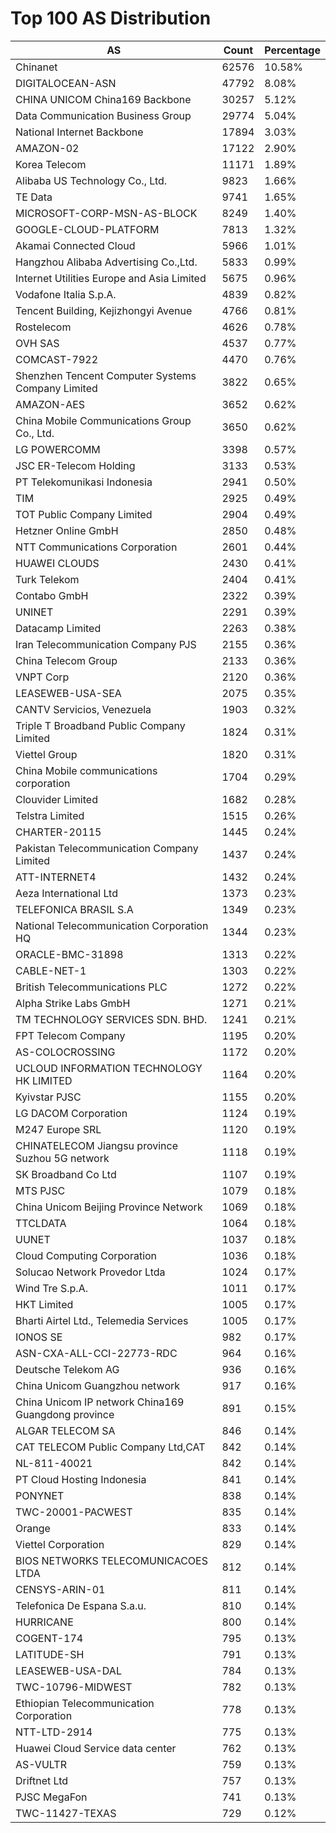 # Top 100 AS Distribution
| AS | Count | Percentage |
|----|----|----|
| Chinanet | 62576 | 10.58% |
| DIGITALOCEAN-ASN | 47792 | 8.08% |
| CHINA UNICOM China169 Backbone | 30257 | 5.12% |
| Data Communication Business Group | 29774 | 5.04% |
| National Internet Backbone | 17894 | 3.03% |
| AMAZON-02 | 17122 | 2.90% |
| Korea Telecom | 11171 | 1.89% |
| Alibaba US Technology Co., Ltd. | 9823 | 1.66% |
| TE Data | 9741 | 1.65% |
| MICROSOFT-CORP-MSN-AS-BLOCK | 8249 | 1.40% |
| GOOGLE-CLOUD-PLATFORM | 7813 | 1.32% |
| Akamai Connected Cloud | 5966 | 1.01% |
| Hangzhou Alibaba Advertising Co.,Ltd. | 5833 | 0.99% |
| Internet Utilities Europe and Asia Limited | 5675 | 0.96% |
| Vodafone Italia S.p.A. | 4839 | 0.82% |
| Tencent Building, Kejizhongyi Avenue | 4766 | 0.81% |
| Rostelecom | 4626 | 0.78% |
| OVH SAS | 4537 | 0.77% |
| COMCAST-7922 | 4470 | 0.76% |
| Shenzhen Tencent Computer Systems Company Limited | 3822 | 0.65% |
| AMAZON-AES | 3652 | 0.62% |
| China Mobile Communications Group Co., Ltd. | 3650 | 0.62% |
| LG POWERCOMM | 3398 | 0.57% |
| JSC ER-Telecom Holding | 3133 | 0.53% |
| PT Telekomunikasi Indonesia | 2941 | 0.50% |
| TIM | 2925 | 0.49% |
| TOT Public Company Limited | 2904 | 0.49% |
| Hetzner Online GmbH | 2850 | 0.48% |
| NTT Communications Corporation | 2601 | 0.44% |
| HUAWEI CLOUDS | 2430 | 0.41% |
| Turk Telekom | 2404 | 0.41% |
| Contabo GmbH | 2322 | 0.39% |
| UNINET | 2291 | 0.39% |
| Datacamp Limited | 2263 | 0.38% |
| Iran Telecommunication Company PJS | 2155 | 0.36% |
| China Telecom Group | 2133 | 0.36% |
| VNPT Corp | 2120 | 0.36% |
| LEASEWEB-USA-SEA | 2075 | 0.35% |
| CANTV Servicios, Venezuela | 1903 | 0.32% |
| Triple T Broadband Public Company Limited | 1824 | 0.31% |
| Viettel Group | 1820 | 0.31% |
| China Mobile communications corporation | 1704 | 0.29% |
| Clouvider Limited | 1682 | 0.28% |
| Telstra Limited | 1515 | 0.26% |
| CHARTER-20115 | 1445 | 0.24% |
| Pakistan Telecommunication Company Limited | 1437 | 0.24% |
| ATT-INTERNET4 | 1432 | 0.24% |
| Aeza International Ltd | 1373 | 0.23% |
| TELEFONICA BRASIL S.A | 1349 | 0.23% |
| National Telecommunication Corporation HQ | 1344 | 0.23% |
| ORACLE-BMC-31898 | 1313 | 0.22% |
| CABLE-NET-1 | 1303 | 0.22% |
| British Telecommunications PLC | 1272 | 0.22% |
| Alpha Strike Labs GmbH | 1271 | 0.21% |
| TM TECHNOLOGY SERVICES SDN. BHD. | 1241 | 0.21% |
| FPT Telecom Company | 1195 | 0.20% |
| AS-COLOCROSSING | 1172 | 0.20% |
| UCLOUD INFORMATION TECHNOLOGY HK LIMITED | 1164 | 0.20% |
| Kyivstar PJSC | 1155 | 0.20% |
| LG DACOM Corporation | 1124 | 0.19% |
| M247 Europe SRL | 1120 | 0.19% |
| CHINATELECOM Jiangsu province Suzhou 5G network | 1118 | 0.19% |
| SK Broadband Co Ltd | 1107 | 0.19% |
| MTS PJSC | 1079 | 0.18% |
| China Unicom Beijing Province Network | 1069 | 0.18% |
| TTCLDATA | 1064 | 0.18% |
| UUNET | 1037 | 0.18% |
| Cloud Computing Corporation | 1036 | 0.18% |
| Solucao Network Provedor Ltda | 1024 | 0.17% |
| Wind Tre S.p.A. | 1011 | 0.17% |
| HKT Limited | 1005 | 0.17% |
| Bharti Airtel Ltd., Telemedia Services | 1005 | 0.17% |
| IONOS SE | 982 | 0.17% |
| ASN-CXA-ALL-CCI-22773-RDC | 964 | 0.16% |
| Deutsche Telekom AG | 936 | 0.16% |
| China Unicom Guangzhou network | 917 | 0.16% |
| China Unicom IP network China169 Guangdong province | 891 | 0.15% |
| ALGAR TELECOM SA | 846 | 0.14% |
| CAT TELECOM Public Company Ltd,CAT | 842 | 0.14% |
| NL-811-40021 | 842 | 0.14% |
| PT Cloud Hosting Indonesia | 841 | 0.14% |
| PONYNET | 838 | 0.14% |
| TWC-20001-PACWEST | 835 | 0.14% |
| Orange | 833 | 0.14% |
| Viettel Corporation | 829 | 0.14% |
| BIOS NETWORKS TELECOMUNICACOES LTDA | 812 | 0.14% |
| CENSYS-ARIN-01 | 811 | 0.14% |
| Telefonica De Espana S.a.u. | 810 | 0.14% |
| HURRICANE | 800 | 0.14% |
| COGENT-174 | 795 | 0.13% |
| LATITUDE-SH | 791 | 0.13% |
| LEASEWEB-USA-DAL | 784 | 0.13% |
| TWC-10796-MIDWEST | 782 | 0.13% |
| Ethiopian Telecommunication Corporation | 778 | 0.13% |
| NTT-LTD-2914 | 775 | 0.13% |
| Huawei Cloud Service data center | 762 | 0.13% |
| AS-VULTR | 759 | 0.13% |
| Driftnet Ltd | 757 | 0.13% |
| PJSC MegaFon | 741 | 0.13% |
| TWC-11427-TEXAS | 729 | 0.12% |
